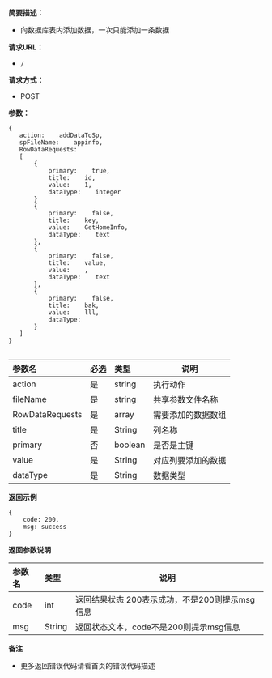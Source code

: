 **简要描述：**

- 向数据库表内添加数据，一次只能添加一条数据

**请求URL：**
- ` / `

**请求方式：**
- POST

**参数：**

 ```
{
    action:    addDataToSp,
    spFileName:    appinfo,
    RowDataRequests:
    [
        {
            primary:    true,
            title:    id,
            value:    1,
            dataType:    integer
        }
        {
            primary:    false,
            title:    key,
            value:    GetHomeInfo,
            dataType:    text
        },
        {
            primary:    false,
            title:    value,
            value:    ,
            dataType:    text
        },
        {
            primary:    false,
            title:    bak,
            value:    lll,
            dataType:    
        }
    ]
}


 ```


|参数名|必选|类型|说明|
|:----    |:---|:----- |-----   |
|action |是  |string |执行动作   |
|fileName     |是  |string | 共享参数文件名称    |
|RowDataRequests     |是  |array |需要添加的数据数组 |
|title     |是  |String | 列名称    |
|primary     |否  |boolean | 是否是主键    |
|value     |是  |String | 对应列要添加的数据    |
|dataType     |是  |String | 数据类型    |

 **返回示例**

```
{
    code: 200,
    msg: success
}
```

 **返回参数说明**

|参数名|类型|说明|
|:-----  |:-----|-----                           |
|code |int   |返回结果状态 200表示成功，不是200则提示msg信息  |
|msg |String   |返回状态文本，code不是200则提示msg信息  |


 **备注**

- 更多返回错误代码请看首页的错误代码描述


